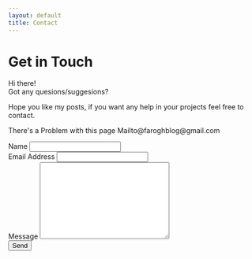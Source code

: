 ```yaml
---
layout: default
title: Contact
---
```


<div id="contact">
  <h1 class="pageTitle">Get in Touch</h1>
  <div class="contactContent">
    <p class="intro">Hi there!<br/>Got any quesions/suggesions?</p>
    <p>Hope you like my posts, if you want any help in your projects feel free to contact.</p>
    <p>There's a Problem with this page Mailto@faroghblog@gmail.com</p>
  </div>
  <form action="http://formspree.io/faroghblog@gmail.com" method="POST">
    <label for="name">Name</label>
    <input type="text" id="name" name="name" class="full-width"><br>
    <label for="email">Email Address</label>
    <input type="email" id="email" name="_replyto" class="full-width"><br>
    <label for="message">Message</label>
    <textarea name="message" id="message" cols="30" rows="10" class="full-width"></textarea><br>
    <input type="submit" value="Send" class="button">
  </form>
</div>
